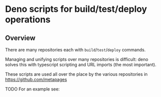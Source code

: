 # Deno scripts for build/test/deploy operations

## Overview

There are many repositories each with `build`/`test`/`deploy` commands.

Managing and unifying scripts over many repositories is difficult: deno solves this with typescript scripting and URL imports (the most important).

These scripts are used all over the place by the various repositories in https://github.com/metapages

TODO For an example see:
